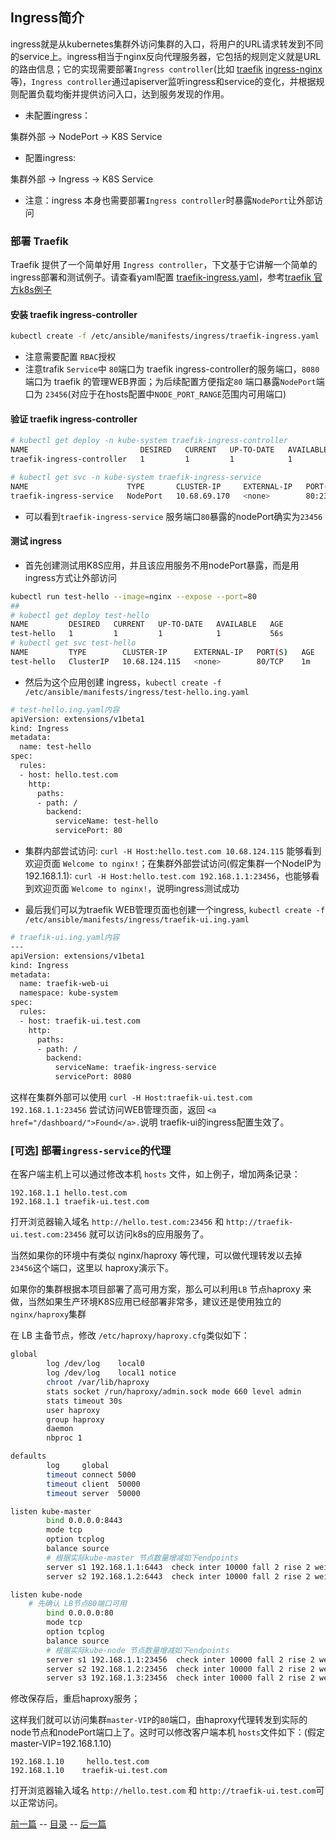 ## Ingress简介

ingress就是从kubernetes集群外访问集群的入口，将用户的URL请求转发到不同的service上。ingress相当于nginx反向代理服务器，它包括的规则定义就是URL的路由信息；它的实现需要部署`Ingress controller`(比如 [traefik](https://github.com/containous/traefik) [ingress-nginx](https://github.com/kubernetes/ingress-nginx) 等)，`Ingress controller`通过apiserver监听ingress和service的变化，并根据规则配置负载均衡并提供访问入口，达到服务发现的作用。

+ 未配置ingress：

集群外部 -> NodePort -> K8S Service

+ 配置ingress:

集群外部 -> Ingress -> K8S Service

+ 注意：ingress 本身也需要部署`Ingress controller`时暴露`NodePort`让外部访问

### 部署 Traefik

Traefik 提供了一个简单好用 `Ingress controller`，下文基于它讲解一个简单的 ingress部署和测试例子。请查看yaml配置 [traefik-ingress.yaml](../../manifests/ingress/traefik-ingress.yaml)，参考[traefik 官方k8s例子](https://github.com/containous/traefik/tree/master/examples/k8s)

#### 安装 traefik ingress-controller

``` bash
kubectl create -f /etc/ansible/manifests/ingress/traefik-ingress.yaml
```
+ 注意需要配置 `RBAC`授权
+ 注意trafik `Service`中 `80`端口为 traefik ingress-controller的服务端口，`8080`端口为 traefik 的管理WEB界面；为后续配置方便指定`80` 端口暴露`NodePort`端口为 `23456`(对应于在hosts配置中`NODE_PORT_RANGE`范围内可用端口)

#### 验证 traefik ingress-controller

``` bash
# kubectl get deploy -n kube-system traefik-ingress-controller
NAME                         DESIRED   CURRENT   UP-TO-DATE   AVAILABLE   AGE
traefik-ingress-controller   1         1         1            1           4m

# kubectl get svc -n kube-system traefik-ingress-service
NAME                      TYPE       CLUSTER-IP     EXTERNAL-IP   PORT(S)                       AGE
traefik-ingress-service   NodePort   10.68.69.170   <none>        80:23456/TCP,8080:34815/TCP   4m
```
+ 可以看到`traefik-ingress-service` 服务端口`80`暴露的nodePort确实为`23456`

#### 测试 ingress

+ 首先创建测试用K8S应用，并且该应用服务不用nodePort暴露，而是用ingress方式让外部访问

``` bash
kubectl run test-hello --image=nginx --expose --port=80
##
# kubectl get deploy test-hello
NAME         DESIRED   CURRENT   UP-TO-DATE   AVAILABLE   AGE
test-hello   1         1         1            1           56s
# kubectl get svc test-hello
NAME         TYPE        CLUSTER-IP      EXTERNAL-IP   PORT(S)   AGE
test-hello   ClusterIP   10.68.124.115   <none>        80/TCP    1m
```
+ 然后为这个应用创建 ingress，`kubectl create -f /etc/ansible/manifests/ingress/test-hello.ing.yaml`

``` bash
# test-hello.ing.yaml内容
apiVersion: extensions/v1beta1
kind: Ingress
metadata:
  name: test-hello
spec:
  rules:
  - host: hello.test.com
    http:
      paths:
      - path: /
        backend:
          serviceName: test-hello
          servicePort: 80
```
+ 集群内部尝试访问: `curl -H Host:hello.test.com 10.68.124.115` 能够看到欢迎页面 `Welcome to nginx!`；在集群外部尝试访问(假定集群一个NodeIP为 192.168.1.1): `curl -H Host:hello.test.com 192.168.1.1:23456`，也能够看到欢迎页面 `Welcome to nginx!`，说明ingress测试成功

+ 最后我们可以为traefik WEB管理页面也创建一个ingress, `kubectl create -f /etc/ansible/manifests/ingress/traefik-ui.ing.yaml`

``` bash
# traefik-ui.ing.yaml内容
---
apiVersion: extensions/v1beta1
kind: Ingress
metadata:
  name: traefik-web-ui
  namespace: kube-system
spec:
  rules:
  - host: traefik-ui.test.com
    http:
      paths:
      - path: /
        backend:
          serviceName: traefik-ingress-service
          servicePort: 8080
```
这样在集群外部可以使用 `curl -H Host:traefik-ui.test.com 192.168.1.1:23456` 尝试访问WEB管理页面，返回 `<a href="/dashboard/">Found</a>.`说明 traefik-ui的ingress配置生效了。

### [可选] 部署`ingress-service`的代理

在客户端主机上可以通过修改本机 `hosts` 文件，如上例子，增加两条记录：

``` text
192.168.1.1	hello.test.com
192.168.1.1	traefik-ui.test.com
```
打开浏览器输入域名 `http://hello.test.com:23456` 和 `http://traefik-ui.test.com:23456` 就可以访问k8s的应用服务了。

当然如果你的环境中有类似 nginx/haproxy 等代理，可以做代理转发以去掉 `23456`这个端口，这里以 haproxy演示下。

如果你的集群根据本项目部署了高可用方案，那么可以利用`LB` 节点haproxy 来做，当然如果生产环境K8S应用已经部署非常多，建议还是使用独立的 `nginx/haproxy`集群

在 LB 主备节点，修改 `/etc/haproxy/haproxy.cfg`类似如下：

``` bash
global
        log /dev/log    local0
        log /dev/log    local1 notice
        chroot /var/lib/haproxy
        stats socket /run/haproxy/admin.sock mode 660 level admin
        stats timeout 30s
        user haproxy
        group haproxy
        daemon
        nbproc 1

defaults
        log     global
        timeout connect 5000
        timeout client  50000
        timeout server  50000

listen kube-master
        bind 0.0.0.0:8443
        mode tcp
        option tcplog
        balance source
        # 根据实际kube-master 节点数量增减如下endpoints
        server s1 192.168.1.1:6443  check inter 10000 fall 2 rise 2 weight 1
        server s2 192.168.1.2:6443  check inter 10000 fall 2 rise 2 weight 1

listen kube-node
	# 先确认 LB节点80端口可用
        bind 0.0.0.0:80		
        mode tcp
        option tcplog
        balance source
        # 根据实际kube-node 节点数量增减如下endpoints
        server s1 192.168.1.1:23456  check inter 10000 fall 2 rise 2 weight 1
        server s2 192.168.1.2:23456  check inter 10000 fall 2 rise 2 weight 1
        server s3 192.168.1.3:23456  check inter 10000 fall 2 rise 2 weight 1
```
修改保存后，重启haproxy服务；

这样我们就可以访问集群`master-VIP`的`80`端口，由haproxy代理转发到实际的node节点和nodePort端口上了。这时可以修改客户端本机 `hosts`文件如下：(假定 master-VIP=192.168.1.10)

``` text
192.168.1.10     hello.test.com
192.168.1.10    traefik-ui.test.com
```
打开浏览器输入域名 `http://hello.test.com` 和 `http://traefik-ui.test.com`可以正常访问。


[前一篇](heapster.md) -- [目录](index.md) -- [后一篇](efk.md)
